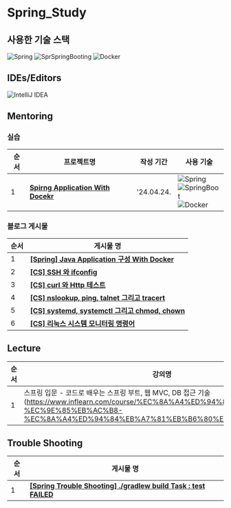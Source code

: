 # Spring_Study

## 사용한 기술 스택
![Spring](https://img.shields.io/badge/spring-6DB33F.svg?style=for-the-badge&logo=spring&logoColor=white)
![SprSpringBooting](https://img.shields.io/badge/springboot-6DB33F.svg?style=for-the-badge&logo=springboot&logoColor=white)
![Docker](https://img.shields.io/badge/docker-2496ED.svg?style=for-the-badge&logo=docker&logoColor=white)

## IDEs/Editors
![IntelliJ IDEA](https://img.shields.io/badge/IntelliJIDEA-000000.svg?style=for-the-badge&logo=intellij-idea&logoColor=white)

## Mentoring

### 실습
| 순서 | 프로젝트명 | 작성 기간  | 사용 기술 |
| --- | --- | --- |  --- |
| 1 | [**Spirng Application With Docekr**](https://github.com/JoonHoSeong/Spring_Study/tree/main/mentoring/week1/deploy-sample) | '24.04.24. | ![Spring](https://img.shields.io/badge/spring-6DB33F.svg?style=for-the-badge&logo=spring&logoColor=white)<br>![SpringBoot](https://img.shields.io/badge/springboot-6DB33F.svg?style=for-the-badge&logo=springboot&logoColor=white)<br>![Docker](https://img.shields.io/badge/docker-2496ED.svg?style=for-the-badge&logo=docker&logoColor=white)|

### 블로그 게시물
| 순서 | 게시물 명 |
| --- | --- |
| 1 |[**[Spring] Java Application 구성 With Docker**](https://slowprogramer.tistory.com/entry/Spring-Java-Application-%EA%B5%AC%EC%84%B1-With-Docker) | 
| 2 |[**[CS] SSH 와 ifconfig**](https://slowprogramer.tistory.com/entry/CS-SSH-%EC%99%80-ifconfig) | 
| 3 |[**[CS] curl 와 Http 테스트**](https://slowprogramer.tistory.com/entry/CS-curl-%EC%99%80-Http-%ED%85%8C%EC%8A%A4%ED%8A%B8) |
| 4 |[**[CS] nslookup, ping, talnet 그리고 tracert**](https://slowprogramer.tistory.com/entry/CS-nslookup-ping-talnet-%EA%B7%B8%EB%A6%AC%EA%B3%A0-tracert) | 
| 5 |[**[CS] systemd, systemctl 그리고 chmod, chown**](https://slowprogramer.tistory.com/entry/CS-systemd-systemctl-%EA%B7%B8%EB%A6%AC%EA%B3%A0-chmod-chown) | 
| 6 |[**[CS] 리눅스 시스템 모니터링 명령어**](https://slowprogramer.tistory.com/entry/CS-%EB%A6%AC%EB%88%85%EC%8A%A4-%EC%8B%9C%EC%8A%A4%ED%85%9C-%EB%AA%A8%EB%8B%88%ED%84%B0%EB%A7%81-%EB%AA%85%EB%A0%B9%EC%96%B4#ifconfig-1) | 

## Lecture
| 순서 | 강의명 | Section  | 사용 기술 |
| --- | --- | --- |  --- |
| 1 | 스프링 입문 - 코드로 배우는 스프링 부트, 웹 MVC, DB 접근 기술(https://www.inflearn.com/course/%EC%8A%A4%ED%94%84%EB%A7%81-%EC%9E%85%EB%AC%B8-%EC%8A%A4%ED%94%84%EB%A7%81%EB%B6%80%ED%8A%B8/dashboard) | [1,2](https://github.com/JoonHoSeong/Spring_Study/tree/main/spring_introduction/hello-spring) | ![Spring](https://img.shields.io/badge/spring-6DB33F.svg?style=for-the-badge&logo=spring&logoColor=white)<br>![Spring](https://img.shields.io/badge/springboot-6DB33F.svg?style=for-the-badge&logo=springboot&logoColor=white)|

## Trouble Shooting
| 순서 | 게시물 명 |
| --- | --- |
| 1 |[**[Spring Trouble Shooting] ./gradlew build Task : test FAILED**](https://slowprogramer.tistory.com/entry/Spring-gradlew-build-Task-test-FAILED) | 
